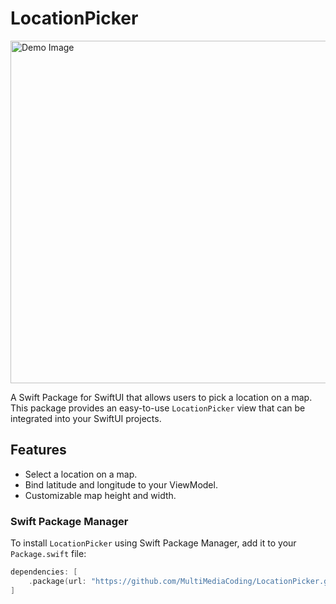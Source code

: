 # LocationPicker


<img width="548" alt="Demo Image" src="https://github.com/MultiMediaCoding/LocationPicker/assets/110828289/f71e5298-1c03-4718-8db4-0d952b5949ad">


A Swift Package for SwiftUI that allows users to pick a location on a map. This package provides an easy-to-use `LocationPicker` view that can be integrated into your SwiftUI projects.

## Features

- Select a location on a map.
- Bind latitude and longitude to your ViewModel.
- Customizable map height and width.

### Swift Package Manager

To install `LocationPicker` using Swift Package Manager, add it to your `Package.swift` file:

```swift
dependencies: [
    .package(url: "https://github.com/MultiMediaCoding/LocationPicker.git", from: "0.0.1")
]
